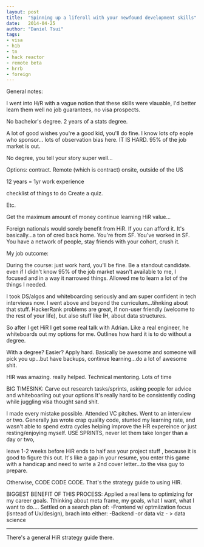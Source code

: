 ```yaml
---
layout: post
title:  "Spinning up a liferoll with your newfound development skills"
date:   2014-04-25
author: "Daniel Tsui"
tags:
- visa
- h1b
- tn
- hack reactor
- remote beta
- hrrb
- foreign
---
```


General notes:

I went into H/R with a vague notion that these skills were vlauable, I'd better learn them well
no job guarantees, no visa prospects.

No bachelor's degree.
2 years of a stats degree.

A lot of good wishes
you're a good kid, you'll do fine.
I know lots ofp eople who sponsor...
lots of observation bias here. IT IS HARD.
95% of the job market is out.


No degree, you tell your story super well...



Options:
contract.
Remote (which is contract)
onsite, outside of the US


12 years = 1yr work experience


checklist of things to do
Create a quiz.

Etc.


Get the maximum amount of money
continue learning
HiR value...



Foreign nationals would sorely benefit from HiR. If you can afford it. 
It's basically...a ton of cred back home. You're from SF. You've worked in SF. 
You have a network of people, stay friends with your cohort, crush it. 


My job outcome:

During the course: just work hard, you'll be fine. Be a standout candidate. 
even if I didn't know 95% of the job market wasn't available to me, I focused and in a way it narrowed things. Allowed me to learn a lot of the things I needed.

I took DS/algos and whiteboarding seriously and am super confident in tech interviews now.
I went above and beyond the curriculum...tihnking about that stuff. HackerRank problems are great, if non-user friendly (welcome to the rest of your life), but also stuff like IH, about data structures.

So after I get HiR I get some real talk with Adrian. Like a real engineer, he whiteboards out my options for me. Outlines how hard it is to do without a degree.

With a degree? Easier? Apply hard. Basically be awesome and someone will pick you up...but have backups, continue learning...do a lot of awesome shit.




HIR was amazing. really helped. Technical mentoring.
Lots of time

BIG TIMESINK: 
Carve out research tasks/sprints, asking people for advice and whiteboariing out your options
It's really hard to be consistently coding while juggling visa thought sand shit. 

I made every mistake possible. Attended VC pitches. Went to an interview or two. Generally jus wrote crap quality code, stunted my learning rate, and wasn't able to spend extra cycles helping improve the HR expereince or just resting/enjoying myself.
 USE SPRINTS, never let them take longer than a day or two, 

 leave 1-2 weeks before HiR ends to half ass your project stuff , because it is good to figure this out. It's like a gap in your resume, you enter this game with a handicap and need to write a 2nd cover letter...to the visa guy to prepare. 

 Otherwise, CODE CODE CODE. That's the strategy guide to using HIR.

BIGGEST BENEFIT OF THIS PROCESS:
Applied a real lens to optimizing for my career goals. Tthinking about meta frame, my goals, what I want, what I want to do....
Settled on a search plan of:
-Frontend w/ optmiization focus (isntead of Ux/design), brach into either:
-Backend 
-or data viz - > data science






__________
There's a general HiR strategy guide there.